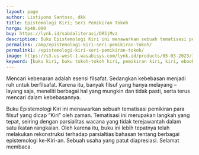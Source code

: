 ```yaml
---
layout: page
author: Listiyono Santoso, dkk
title: Epistemologi Kiri; Seri Pemikiran Tokoh
harga: Rp40.000
buy: https://lynk.id/sabdaliterasi/OR5jMvz
description: Buku Epistemologi Kiri ini menawarkan sebuah tematisasi pemikiran para filsuf yang dicap KIRI oleh zaman.
permalink: /amp/epistemologi-kiri-seri-pemikiran-tokoh/
permalink1: /epistemologi-kiri-seri-pemikiran-tokoh/
image: https://s3.us-west-1.wasabisys.com/lynk.id/products/05-03-2023/1677979681664_5282506
keyword: [buku kiri, buku tokoh-tokoh kiri, pemikiran kiri, kiri, ebook kiri, buku kiri original murah]
---
```

<p>Mencari kebenaran adalah esensi filsafat. Sedangkan kebebasan menjadi ruh untuk berfilsafat. Karena itu, banyak filsuf yang hanya melayang – layang saja, meneliti berbagai hal yang mungkin dan tidak pasti, serta terus mencari dalam kebebasannya.</p><p>Buku Epistemologi Kiri ini menawarkan sebuah tematisasi pemikiran para filsuf yang dicap “Kiri” oleh zaman. Tematisasi ini merupakan langkah yang tepat, seiring dengan parsialitas wacana yang tidak terejawantah dalam satu ikatan rangkaian. Oleh karena itu, buku ini lebih tepatnya telah melakukan rekonstruksi terhadap parsialtias bahasan tentang berbagai epistemologi ke-Kiri-an. Sebuah usaha yang patut diapresiasi. Selamat membaca.</p>
